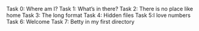 Task 0: Where am I?
Task 1: What’s in there?
Task 2: There is no place like home
Task 3: The long format
Task 4: Hidden files
Task 5:I love numbers
Task 6: Welcome
Task 7: Betty in my first directory
